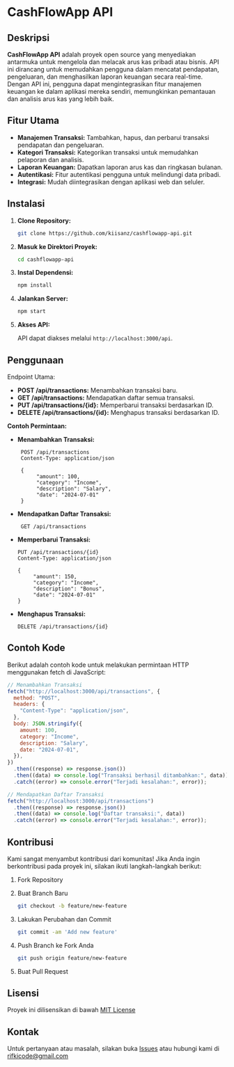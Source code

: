 # CashFlowApp API

## Deskripsi

**CashFlowApp API** adalah proyek open source yang menyediakan antarmuka untuk mengelola dan melacak arus kas pribadi atau bisnis. API ini dirancang untuk memudahkan pengguna dalam mencatat pendapatan, pengeluaran, dan menghasilkan laporan keuangan secara real-time. Dengan API ini, pengguna dapat mengintegrasikan fitur manajemen keuangan ke dalam aplikasi mereka sendiri, memungkinkan pemantauan dan analisis arus kas yang lebih baik.

## Fitur Utama

- **Manajemen Transaksi:** Tambahkan, hapus, dan perbarui transaksi pendapatan dan pengeluaran.
- **Kategori Transaksi:** Kategorikan transaksi untuk memudahkan pelaporan dan analisis.
- **Laporan Keuangan:** Dapatkan laporan arus kas dan ringkasan bulanan.
- **Autentikasi:** Fitur autentikasi pengguna untuk melindungi data pribadi.
- **Integrasi:** Mudah diintegrasikan dengan aplikasi web dan seluler.

## Instalasi

1. **Clone Repository:**
   ```bash
   git clone https://github.com/kiisanz/cashflowapp-api.git
   ```
2. **Masuk ke Direktori Proyek:**
   ```bash
   cd cashflowapp-api
   ```
3. **Instal Dependensi:**

   ```bash
   npm install
   ```

4. **Jalankan Server:**

   ```bash
   npm start
   ```

5. **Akses API:**

   API dapat diakses melalui `http://localhost:3000/api`.

## **Penggunaan**

Endpoint Utama:

- **POST /api/transactions:**
  Menambahkan transaksi baru.
- **GET /api/transactions:**
  Mendapatkan daftar semua transaksi.
- **PUT /api/transactions/{id}:**
  Memperbarui transaksi berdasarkan ID.
- **DELETE /api/transactions/{id}:**
  Menghapus transaksi berdasarkan ID.

**Contoh Permintaan:**

- **Menambahkan Transaksi:**

  ```http
   POST /api/transactions
   Content-Type: application/json

   {
        "amount": 100,
        "category": "Income",
        "description": "Salary",
        "date": "2024-07-01"
   }

  ```

- **Mendapatkan Daftar Transaksi:**

  ```http
   GET /api/transactions
  ```

- **Memperbarui Transaksi:**

  ```http
  PUT /api/transactions/{id}
  Content-Type: application/json

  {
       "amount": 150,
       "category": "Income",
       "description": "Bonus",
       "date": "2024-07-01"
  }
  ```

- **Menghapus Transaksi:**

  ```http
  DELETE /api/transactions/{id}
  ```

## **Contoh Kode**

Berikut adalah contoh kode untuk melakukan permintaan HTTP menggunakan fetch di JavaScript:

```javascript
// Menambahkan Transaksi
fetch("http://localhost:3000/api/transactions", {
  method: "POST",
  headers: {
    "Content-Type": "application/json",
  },
  body: JSON.stringify({
    amount: 100,
    category: "Income",
    description: "Salary",
    date: "2024-07-01",
  }),
})
  .then((response) => response.json())
  .then((data) => console.log("Transaksi berhasil ditambahkan:", data))
  .catch((error) => console.error("Terjadi kesalahan:", error));

// Mendapatkan Daftar Transaksi
fetch("http://localhost:3000/api/transactions")
  .then((response) => response.json())
  .then((data) => console.log("Daftar transaksi:", data))
  .catch((error) => console.error("Terjadi kesalahan:", error));
```

## **Kontribusi**

Kami sangat menyambut kontribusi dari komunitas! Jika Anda ingin berkontribusi pada proyek ini, silakan ikuti langkah-langkah berikut:

1. Fork Repository
2. Buat Branch Baru

   ```bash
   git checkout -b feature/new-feature
   ```

3. Lakukan Perubahan dan Commit

   ```bash
   git commit -am 'Add new feature'
   ```

4. Push Branch ke Fork Anda

   ```bash
   git push origin feature/new-feature
   ```

5. Buat Pull Request

## Lisensi

Proyek ini dilisensikan di bawah [MIT License](LICENSE)

## Kontak

Untuk pertanyaan atau masalah, silakan buka [Issues](https://github.com/kiisanz/cashflowapp-api/issues) atau hubungi kami di [rifkicode@gmail.com](mailto:rifkicode@gmail.com)
